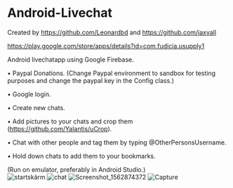 # Android-Livechat
Created by https://github.com/Leonardbd and https://github.com/jaxvall

https://play.google.com/store/apps/details?id=com.fudicia.usupply1

Android livechatapp using Google Firebase.

• Paypal Donations. (Change Paypal environment to sandbox for testing purposes and change the paypal key in the Config class.)

• Google login. 

• Create new chats.

• Add pictures to your chats and crop them (https://github.com/Yalantis/uCrop).

• Chat with other people and tag them by typing @OtherPersonsUsername.

• Hold down chats to add them to your bookmarks.


(Run on emulator, preferably in Android Studio.) <br>
![startskärm](https://user-images.githubusercontent.com/47029275/61078443-e9cdd400-a420-11e9-8d44-ae6a0f6c515d.png)
![chat](https://user-images.githubusercontent.com/47029275/61080101-95c4ee80-a424-11e9-9cc3-71b76301c88d.png)
![Screenshot_1562874372](https://user-images.githubusercontent.com/47029275/61080680-e2f59000-a425-11e9-9d8b-f03e17bf15b3.png)
![Capture](https://user-images.githubusercontent.com/47029275/67985054-4b13f000-fc28-11e9-9e10-ba177d59f50a.JPG)









